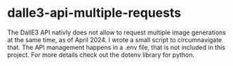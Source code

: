 # dalle3-api-multiple-requests
The DallE3 API nativly does not allow to request multiple image generations at the same time, as of April 2024. I wrote a small script to circumnavigate that. 
The API management happens in a .env file, that is not included in this project. For more details check out the dotenv library for python.
